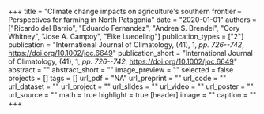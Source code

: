 +++
title = "Climate change impacts on agriculture's southern frontier – Perspectives for farming in North Patagonia"
date = "2020-01-01"
authors = ["Ricardo del Barrio", "Eduardo Fernandez", "Andrea S. Brendel", "Cory Whitney", "Jose A. Campoy", "Eike Luedeling"]
publication_types = ["2"]
publication = "International Journal of Climatology, (41), 1, _pp. 726--742_, https://doi.org/10.1002/joc.6649"
publication_short = "International Journal of Climatology, (41), 1, _pp. 726--742_, https://doi.org/10.1002/joc.6649"
abstract = ""
abstract_short = ""
image_preview = ""
selected = false
projects = []
tags = []
url_pdf = "NA"
url_preprint = ""
url_code = ""
url_dataset = ""
url_project = ""
url_slides = ""
url_video = ""
url_poster = ""
url_source = ""
math = true
highlight = true
[header]
image = ""
caption = ""
+++

